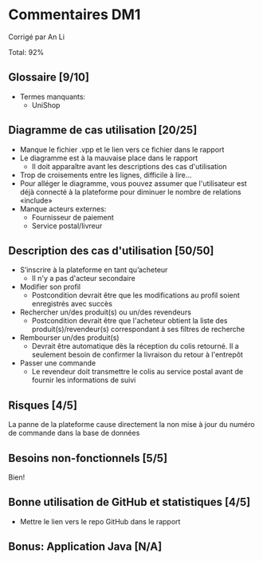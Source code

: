 # Commentaires DM1

Corrigé par An Li

Total: 92%

## Glossaire [9/10]

- Termes manquants:
  - UniShop

## Diagramme de cas utilisation [20/25]

- Manque le fichier .vpp et le lien vers ce fichier dans le rapport
- Le diagramme est à la mauvaise place dans le rapport
  - Il doit apparaître avant les descriptions des cas d'utilisation
- Trop de croisements entre les lignes, difficile à lire...
- Pour alléger le diagramme, vous pouvez assumer que l'utilisateur est déjà connecté à la plateforme pour diminuer le nombre de relations «include»
- Manque acteurs externes:
  - Fournisseur de paiement
  - Service postal/livreur

## Description des cas d'utilisation [50/50]

- S’inscrire à la plateforme en tant qu’acheteur
  - Il n'y a pas d'acteur secondaire
- Modifier son profil
  - Postcondition devrait être que les modifications au profil soient enregistrés avec succès
- Rechercher un/des produit(s) ou un/des revendeurs
  - Postcondition devrait être que l'acheteur obtient la liste des produit(s)/revendeur(s) correspondant à ses filtres de recherche
- Rembourser un/des produit(s)
  - Devrait être automatique dès la réception du colis retourné. Il a seulement besoin de confirmer la livraison du retour à l'entrepôt
- Passer une commande
  - Le revendeur doit transmettre le colis au service postal avant de fournir les informations de suivi

## Risques [4/5]

La panne de la plateforme cause directement la non mise à jour du numéro de commande dans la base de données

## Besoins non-fonctionnels [5/5]

Bien!

## Bonne utilisation de GitHub et statistiques [4/5]

- Mettre le lien vers le repo GitHub dans le rapport

## Bonus: Application Java [N/A]
